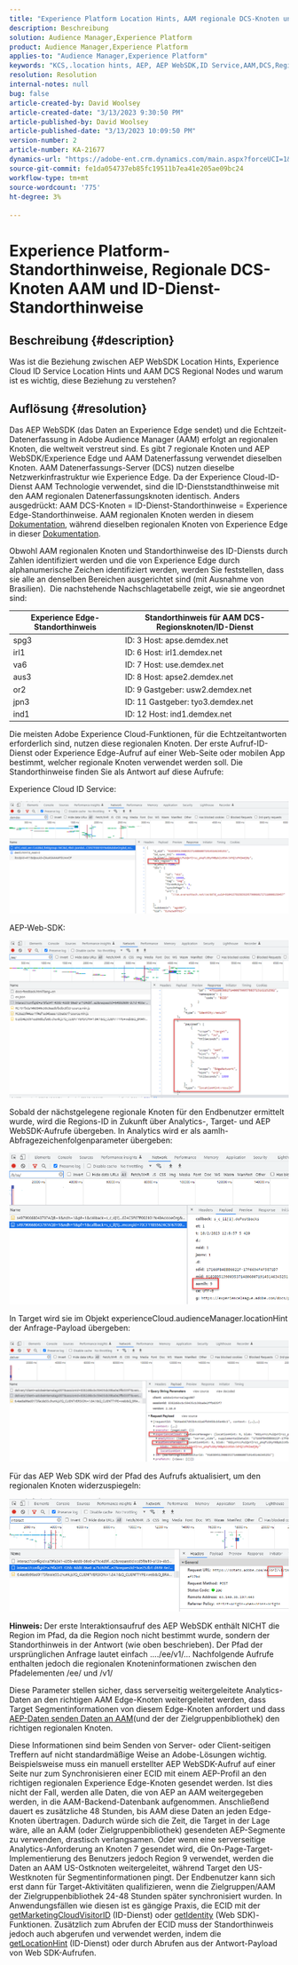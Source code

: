 ```yaml
---
title: "Experience Platform Location Hints, AAM regionale DCS-Knoten und ID-Dienststandorthinweise"
description: Beschreibung
solution: Audience Manager,Experience Platform
product: Audience Manager,Experience Platform
applies-to: "Audience Manager,Experience Platform"
keywords: "KCS,.location hints, AEP, AEP WebSDK,ID Service,AAM,DCS,Regionale Knoten"
resolution: Resolution
internal-notes: null
bug: false
article-created-by: David Woolsey
article-created-date: "3/13/2023 9:30:50 PM"
article-published-by: David Woolsey
article-published-date: "3/13/2023 10:09:50 PM"
version-number: 2
article-number: KA-21677
dynamics-url: "https://adobe-ent.crm.dynamics.com/main.aspx?forceUCI=1&pagetype=entityrecord&etn=knowledgearticle&id=c300f74d-e6c1-ed11-83ff-6045bd006a22"
source-git-commit: fe1da054737eb85fc19511b7ea41e205ae09bc24
workflow-type: tm+mt
source-wordcount: '775'
ht-degree: 3%

---
```


# Experience Platform-Standorthinweise, Regionale DCS-Knoten AAM und ID-Dienst-Standorthinweise

## Beschreibung {#description}

Was ist die Beziehung zwischen AEP WebSDK Location Hints, Experience Cloud ID Service Location Hints und AAM DCS Regional Nodes und warum ist es wichtig, diese Beziehung zu verstehen?

## Auflösung {#resolution}


Das AEP WebSDK (das Daten an Experience Edge sendet) und die Echtzeit-Datenerfassung in Adobe Audience Manager (AAM) erfolgt an regionalen Knoten, die weltweit verstreut sind. Es gibt 7 regionale Knoten und AEP WebSDK/Experience Edge und AAM Datenerfassung verwendet dieselben Knoten. AAM Datenerfassungs-Server (DCS) nutzen dieselbe Netzwerkinfrastruktur wie Experience Edge. Da der Experience Cloud-ID-Dienst AAM Technologie verwendet, sind die ID-Dienststandthinweise mit den AAM regionalen Datenerfassungsknoten identisch. Anders ausgedrückt: AAM DCS-Knoten = ID-Dienst-Standorthinweise = Experience Edge-Standorthinweise. AAM regionalen Knoten werden in diesem [Dokumentation](https://experienceleague.adobe.com/docs/audience-manager/user-guide/api-and-sdk-code/dcs/dcs-api-reference/dcs-regions.html?lang=en), während dieselben regionalen Knoten von Experience Edge in dieser [Dokumentation](https://experienceleague.adobe.com/docs/experience-platform/edge-network-server-api/location-hints.html?lang=en).

Obwohl AAM regionalen Knoten und Standorthinweise des ID-Diensts durch Zahlen identifiziert werden und die von Experience Edge durch alphanumerische Zeichen identifiziert werden, werden Sie feststellen, dass sie alle an denselben Bereichen ausgerichtet sind (mit Ausnahme von Brasilien).  Die nachstehende Nachschlagetabelle zeigt, wie sie angeordnet sind:


| Experience Edge-Standorthinweis | Standorthinweis für AAM DCS-Regionsknoten/ID-Dienst |
| --- | --- |
| spg3 | ID: 3 Host: apse.demdex.net |
| irl1 | ID: 6 Host: irl1.demdex.net |
| va6 | ID: 7 Host: use.demdex.net |
| aus3 | ID: 8 Host: apse2.demdex.net |
| or2 | ID: 9 Gastgeber: usw2.demdex.net |
| jpn3 | ID: 11 Gastgeber: tyo3.demdex.net |
| ind1 | ID: 12 Host: ind1.demdex.net |


Die meisten Adobe Experience Cloud-Funktionen, für die Echtzeitantworten erforderlich sind, nutzen diese regionalen Knoten. Der erste Aufruf-ID-Dienst oder Experience Edge-Aufruf auf einer Web-Seite oder mobilen App bestimmt, welcher regionale Knoten verwendet werden soll. Die Standorthinweise finden Sie als Antwort auf diese Aufrufe:

Experience Cloud ID Service:

![](assets/e80a1235-77bf-ed11-83ff-6045bd006239.png)



AEP-Web-SDK:

![](assets/8f50cbb3-75bf-ed11-83ff-6045bd006239.png)

Sobald der nächstgelegene regionale Knoten für den Endbenutzer ermittelt wurde, wird die Regions-ID in Zukunft über Analytics-, Target- und AEP WebSDK-Aufrufe übergeben. In Analytics wird er als aamlh-Abfragezeichenfolgenparameter übergeben:

![](assets/33af14ff-77bf-ed11-83ff-6045bd006239.png)

In Target wird sie im Objekt experienceCloud.audienceManager.locationHint der Anfrage-Payload übergeben:

![](assets/dce94437-78bf-ed11-83ff-6045bd006239.png)

Für das AEP Web SDK wird der Pfad des Aufrufs aktualisiert, um den regionalen Knoten widerzuspiegeln:

![](assets/8245a050-79bf-ed11-83ff-6045bd006239.png)

<b>Hinweis: </b>Der erste Interaktionsaufruf des AEP WebSDK enthält NICHT die Region im Pfad, da die Region noch nicht bestimmt wurde, sondern der Standorthinweis in der Antwort (wie oben beschrieben). Der Pfad der ursprünglichen Anfrage lautet einfach ..../ee/v1/... Nachfolgende Aufrufe enthalten jedoch die regionalen Knoteninformationen zwischen den Pfadelementen /ee/ und /v1/

Diese Parameter stellen sicher, dass serverseitig weitergeleitete Analytics-Daten an den richtigen AAM Edge-Knoten weitergeleitet werden, dass Target Segmentinformationen von diesem Edge-Knoten anfordert und dass [AEP-Daten senden Daten an AAM](https://experienceleague.adobe.com/docs/audience-manager/user-guide/implementation-integration-guides/integration-experience-platform/aam-aep-audience-sharing.html?lang=de)(und der der Zielgruppenbibliothek) den richtigen regionalen Knoten.

Diese Informationen sind beim Senden von Server- oder Client-seitigen Treffern auf nicht standardmäßige Weise an Adobe-Lösungen wichtig. Beispielsweise muss ein manuell erstellter AEP WebSDK-Aufruf auf einer Seite nur zum Synchronisieren einer ECID mit einem AEP-Profil an den richtigen regionalen Experience Edge-Knoten gesendet werden. Ist dies nicht der Fall, werden alle Daten, die von AEP an AAM weitergegeben werden, in die AAM-Backend-Datenbank aufgenommen. Anschließend dauert es zusätzliche 48 Stunden, bis AAM diese Daten an jeden Edge-Knoten übertragen. Dadurch würde sich die Zeit, die Target in der Lage wäre, alle an AAM (oder Zielgruppenbibliothek) gesendeten AEP-Segmente zu verwenden, drastisch verlangsamen. Oder wenn eine serverseitige Analytics-Anforderung an Knoten 7 gesendet wird, die On-Page-Target-Implementierung des Benutzers jedoch Region 9 verwendet, werden die Daten an AAM US-Ostknoten weitergeleitet, während Target den US-Westknoten für Segmentinformationen pingt. Der Endbenutzer kann sich erst dann für Target-Aktivitäten qualifizieren, wenn die Zielgruppen/AAM der Zielgruppenbibliothek 24-48 Stunden später synchronisiert wurden. In Anwendungsfällen wie diesen ist es gängige Praxis, die ECID mit der [getMarketingCloudVisitorID](https://experienceleague.adobe.com/docs/id-service/using/id-service-api/methods/getmcvid.html?lang=en) (ID-Dienst) oder [getIdentity](https://experienceleague.adobe.com/docs/experience-platform/edge/extension/accessing-the-ecid.html?lang=en) (Web SDK)-Funktionen. Zusätzlich zum Abrufen der ECID muss der Standorthinweis jedoch auch abgerufen und verwendet werden, indem die [getLocationHint](https://experienceleague.adobe.com/docs/id-service/using/id-service-api/methods/getlocationhint.html?lang=en) (ID-Dienst) oder durch Abrufen aus der Antwort-Payload von Web SDK-Aufrufen.








